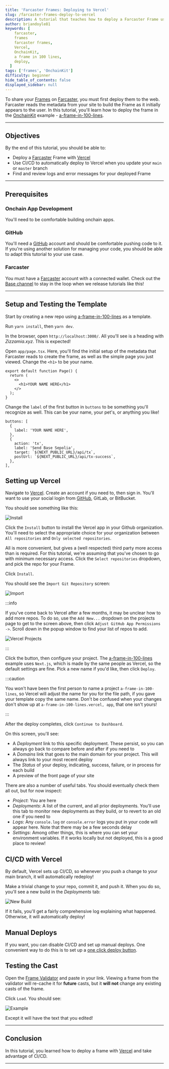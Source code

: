 ```yaml
---
title: 'Farcaster Frames: Deploying to Vercel'
slug: /farcaster-frames-deploy-to-vercel
description: A tutorial that teaches how to deploy a Farcaster Frame using Vercel.
author: briandoyle81
keywords: [
    farcaster,
    frames
    farcaster frames,
    Vercel,
    OnchainKit,
    a frame in 100 lines,
    deploy,
  ]
tags: ['frames', 'OnchainKit']
difficulty: beginner
hide_table_of_contents: false
displayed_sidebar: null
---
```


To share your [Frames] on [Farcaster], you must first deploy them to the web. Farcaster reads the metadata from your site to build the Frame as it initially appears to the user. In this tutorial, you'll learn how to deploy the frame in the [OnchainKit] example - [a-frame-in-100-lines].

---

## Objectives

By the end of this tutorial, you should be able to:

- Deploy a [Farcaster] Frame with [Vercel]
- Use CI/CD to automatically deploy to Vercel when you update your `main` or `master` branch
- Find and review logs and error messages for your deployed Frame

---

## Prerequisites

### Onchain App Development

You'll need to be comfortable building onchain apps.

### GitHub

You'll need a [GitHub] account and should be comfortable pushing code to it. If you're using another solution for managing your code, you should be able to adapt this tutorial to your use case.

### Farcaster

You must have a [Farcaster] account with a connected wallet. Check out the [Base channel] to stay in the loop when we release tutorials like this!

---

## Setup and Testing the Template

Start by creating a new repo using [a-frame-in-100-lines] as a template.

Run `yarn install`, then `yarn dev`.

In the browser, open `http://localhost:3000/`. All you'll see is a heading with _Zizzamia.xyz_. This is expected!

Open `app/page.tsx`. Here, you'll find the initial setup of the metadata that Farcaster reads to create the frame, as well as the simple page you just viewed. Change the `<h1>` to be your name.

```tsx
export default function Page() {
  return (
    <>
      <h1>YOUR NAME HERE</h1>
    </>
  );
}
```

Change the `label` of the first button in `buttons` to be something you'll recognize as well. This can be your name, your pet's, or anything you like!

```tsx
buttons: [
  {
    label: 'YOUR NAME HERE',
  },
  {
    action: 'tx',
    label: 'Send Base Sepolia',
    target: `${NEXT_PUBLIC_URL}/api/tx`,
    postUrl: `${NEXT_PUBLIC_URL}/api/tx-success`,
  },
],
```

## Setting up Vercel

Navigate to [Vercel]. Create an account if you need to, then sign in. You'll want to use your social login from [GitHub], GitLab, or BitBucket.

You should see something like this:

![Install](../../assets/images/frames/vercel-install.png)

Click the `Install` button to install the Vercel app in your Github organization. You'll need to select the appropriate choice for your organization between `All repositories` and `Only selected repositories`.

All is more convenient, but gives a (well respected) third party more access than is required. For this tutorial, we're assuming that you've chosen to go with minimum necessary access. Click the `Select repositories` dropdown, and pick the repo for your Frame.

Click `Install`.

You should see the `Import Git Repository` screen:

![Import](../../assets/images/frames/vercel-import.png)

:::info

If you've come back to Vercel after a few months, it may be unclear how to add more repos. To do so, use the `Add New...` dropdown on the projects page to get to the screen above, then click `Adjust GitHub App Permissions ->`. Scroll down in the popup window to find your list of repos to add.

![Vercel Projects](../../assets/images/frames/vercel-projects.png)

:::

Click the button, then configure your project. The [a-frame-in-100-lines] example uses `Next.js`, which is made by the same people as Vercel, so the default settings are fine. Pick a new name if you'd like, then click `Deploy`.

:::caution

You won't have been the first person to name a project `a-frame-in-100-lines`, so Vercel will adjust the name for you for the file path, if you gave your template copy the same name. Don't be confused when your changes don't show up at `a-frame-in-100-lines.vercel, app`, that one isn't yours!

:::

After the deploy completes, click `Continue to Dashboard`.

On this screen, you'll see:

- A _Deployment_ link to this specific deployment. These persist, so you can always go back to compare before and after if you need to
- A _Domains_ link that goes to the main domain for your project. This will always link to your most recent deploy
- The _Status_ of your deploy, indicating, success, failure, or in process for each build
- A preview of the front page of your site

There are also a number of useful tabs. You should eventually check them all out, but for now inspect:

- _Project_: You are here
- _Deployments_: A list of the current, and all prior deployments. You'll use this tab to monitor new deployments as they build, or to revert to an old one if you need to
- _Logs_: Any `console.log` or `console.error` logs you put in your code will appear here. Note that there may be a few seconds delay
- _Settings_: Among other things, this is where you can set your environment variables. If it works locally but not deployed, this is a good place to review!

## CI/CD with Vercel

By default, Vercel sets up CI/CD, so whenever you push a change to your main branch, it will automatically redeploy!

Make a trivial change to your repo, commit it, and push it. When you do so, you'll see a new build in the _Deployments_ tab:

![New Build](../../assets/images/frames/vercel-build.png)

If it fails, you'll get a fairly comprehensive log explaining what happened. Otherwise, it will automatically deploy!

## Manual Deploys

If you want, you can disable CI/CD and set up manual deploys. One convenient way to do this is to set up a [one click deploy button].

## Testing the Cast

Open the [Frame Validator] and paste in your link. Viewing a frame from the validator will re-cache it for **future** casts, but it **will not** change any existing casts of the frame.

Click `Load`. You should see:

![Example](../../assets/images/frames/100-lines-frame.png)

Except it will have the text that you edited!

---

## Conclusion

In this tutorial, you learned how to deploy a frame with [Vercel] and take advantage of CI/CD.

---

[OnchainKit]: https://onchainkit.xyz/?utm_source=basedocs&utm_medium=tutorials&campaign=farcaster-frames-deploy-to-vercel
[Base Learn]: https://docs.base.org/base-learn/docs/welcome
[Farcaster]: https://www.farcaster.xyz/
[a-frame-in-100-lines]: https://github.com/Zizzamia/a-frame-in-100-lines
[Vercel]: https://vercel.com
[Frame Validator]: https://warpcast.com/~/developers/frames
[Base channel]: https://warpcast.com/~/channel/base
[Frames]: https://warpcast.notion.site/Farcaster-Frames-4bd47fe97dc74a42a48d3a234636d8c5
[GitHub]: https://github.com
[one click deploy button]: https://vercel.com/blog/deploy-button
